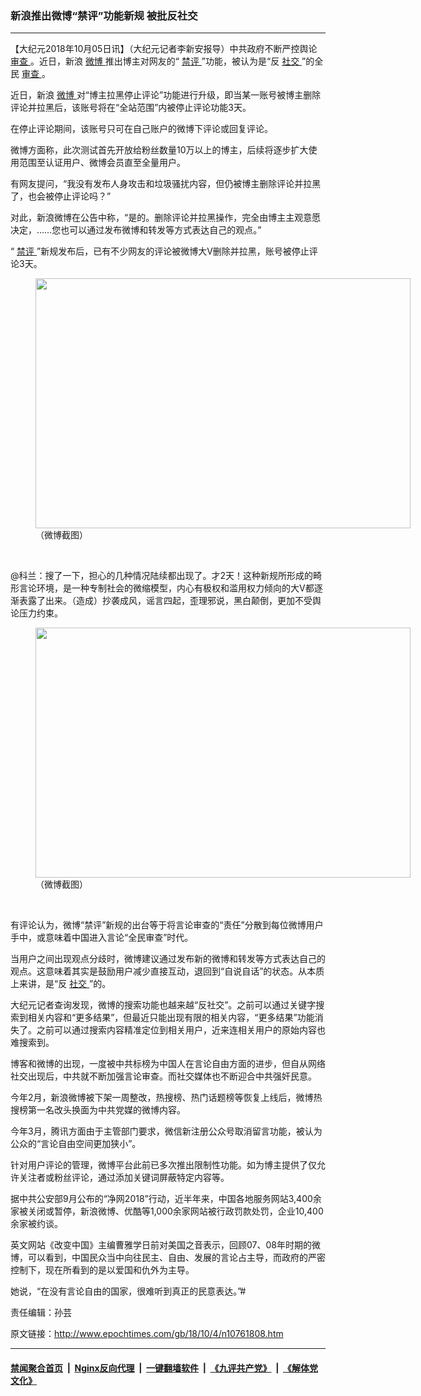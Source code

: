 ### 新浪推出微博“禁评”功能新规 被批反社交
------------------------

<p>
 【大纪元2018年10月05日讯】（大纪元记者李新安报导）中共政府不断严控舆论
 <a href="http://www.epochtimes.com/gb/tag/%E5%AE%A1%E6%9F%A5.html">
  审查
 </a>
 。近日，新浪
 <a href="http://www.epochtimes.com/gb/tag/%E5%BE%AE%E5%8D%9A.html">
  微博
 </a>
 推出博主对网友的“
 <a href="http://www.epochtimes.com/gb/tag/%E7%A6%81%E8%AF%84.html">
  禁评
 </a>
 ”功能，被认为是“反
 <a href="http://www.epochtimes.com/gb/tag/%E7%A4%BE%E4%BA%A4.html">
  社交
 </a>
 ”的全民
 <a href="http://www.epochtimes.com/gb/tag/%E5%AE%A1%E6%9F%A5.html">
  审查
 </a>
 。
</p>
<p>
 近日，新浪
 <a href="http://www.epochtimes.com/gb/tag/%E5%BE%AE%E5%8D%9A.html">
  微博
 </a>
 对“博主拉黑停止评论”功能进行升级，即当某一账号被博主删除评论并拉黑后，该账号将在“全站范围”内被停止评论功能3天。
</p>
<p>
 在停止评论期间，该账号只可在自己账户的微博下评论或回复评论。
</p>
<p>
 微博方面称，此次测试首先开放给粉丝数量10万以上的博主，后续将逐步扩大使用范围至认证用户、微博会员直至全量用户。
</p>
<p>
 有网友提问，“我没有发布人身攻击和垃圾骚扰内容，但仍被博主删除评论并拉黑了，也会被停止评论吗？”
</p>
<p>
 对此，新浪微博在公告中称，“是的。删除评论并拉黑操作，完全由博主主观意愿决定，……您也可以通过发布微博和转发等方式表达自己的观点。”
</p>
<p>
 “
 <a href="http://www.epochtimes.com/gb/tag/%E7%A6%81%E8%AF%84.html">
  禁评
 </a>
 ”新规发布后，已有不少网友的评论被微博大V删除并拉黑，账号被停止评论3天。
</p>
<figure class="wp-caption aligncenter" id="attachment_10761849" style="width: 600px">
 <a href="http://i.epochtimes.com/assets/uploads/2018/10/000_meitu_3.jpg">
  <img alt="" class="wp-image-10761849 size-large" height="400" src="http://i.epochtimes.com/assets/uploads/2018/10/000_meitu_3-600x400.jpg" width="600"/>
 </a>
 <br/><figcaption class="wp-caption-text">
  （微博截图）
 </figcaption>
</figure><br/>
<p>
 @科兰：搜了一下，担心的几种情况陆续都出现了。才2天！这种新规所形成的畸形言论环境，是一种专制社会的微缩模型，内心有极权和滥用权力倾向的大V都逐渐表露了出来。（造成）抄袭成风，谣言四起，歪理邪说，黑白颠倒，更加不受舆论压力约束。
</p>
<figure class="wp-caption aligncenter" id="attachment_10761850" style="width: 600px">
 <a href="http://i.epochtimes.com/assets/uploads/2018/10/222_meitu_2.jpg">
  <img alt="" class="wp-image-10761850 size-large" height="400" src="http://i.epochtimes.com/assets/uploads/2018/10/222_meitu_2-600x400.jpg" width="600"/>
 </a>
 <br/><figcaption class="wp-caption-text">
  （微博截图）
 </figcaption>
</figure><br/>
<p>
 有评论认为，微博“禁评”新规的出台等于将言论审查的“责任”分散到每位微博用户手中，或意味着中国进入言论“全民审查”时代。
</p>
<p>
 当用户之间出现观点分歧时，微博建议通过发布新的微博和转发等方式表达自己的观点。这意味着其实是鼓励用户减少直接互动，退回到“自说自话”的状态。从本质上来讲，是“反
 <a href="http://www.epochtimes.com/gb/tag/%E7%A4%BE%E4%BA%A4.html">
  社交
 </a>
 ”的。
</p>
<p>
 大纪元记者查询发现，微博的搜索功能也越来越“反社交”。之前可以通过关键字搜索到相关内容和“更多结果”，但最近只能出现有限的相关内容，“更多结果”功能消失了。之前可以通过搜索内容精准定位到相关用户，近来连相关用户的原始内容也难搜索到。
</p>
<p>
 博客和微博的出现，一度被中共标榜为中国人在言论自由方面的进步，但自从网络社交出现后，中共就不断加强言论审查。而社交媒体也不断迎合中共强奸民意。
</p>
<p>
 今年2月，新浪微博被下架一周整改，热搜榜、热门话题榜等恢复上线后，微博热搜榜第一名改头换面为中共党媒的微博内容。
</p>
<p>
 今年3月，腾讯方面由于主管部门要求，微信新注册公众号取消留言功能，被认为公众的“言论自由空间更加狭小”。
</p>
<p>
 针对用户评论的管理，微博平台此前已多次推出限制性功能。如为博主提供了仅允许关注者或粉丝评论，通过添加关键词屏蔽特定内容等。
</p>
<p>
 据中共公安部9月公布的“净网2018”行动，近半年来，中国各地服务网站3,400余家被关闭或暂停，新浪微博、优酷等1,000余家网站被行政罚款处罚，企业10,400余家被约谈。
</p>
<p>
 英文网站《改变中国》主编曹雅学日前对美国之音表示，回顾07、08年时期的微博，可以看到，中国民众当中向往民主、自由、发展的言论占主导，而政府的严密控制下，现在所看到的是以爱国和仇外为主导。
</p>
<p>
 她说，“在没有言论自由的国家，很难听到真正的民意表达。”#
</p>
<p>
 责任编辑：孙芸
</p>

原文链接：http://www.epochtimes.com/gb/18/10/4/n10761808.htm


------------------------
#### [禁闻聚合首页](https://github.com/gfw-breaker/banned-news/blob/master/README.md) &nbsp;|&nbsp; [Nginx反向代理](https://github.com/gfw-breaker/open-proxy/blob/master/README.md) &nbsp;|&nbsp; [一键翻墙软件](https://github.com/gfw-breaker/nogfw/blob/master/README.md) &nbsp;|&nbsp; [《九评共产党》](https://github.com/gfw-breaker/9ping.md/blob/master/README.md#九评之一评共产党是什么) &nbsp;|&nbsp; [《解体党文化》](https://github.com/gfw-breaker/jtdwh.md/blob/master/README.md#绪论)